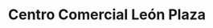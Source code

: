 ---
title: "Centro Comercial León Plaza"
url: /leon/centro-comercial-leon-plaza/
shop: Einkaufszentrum
---